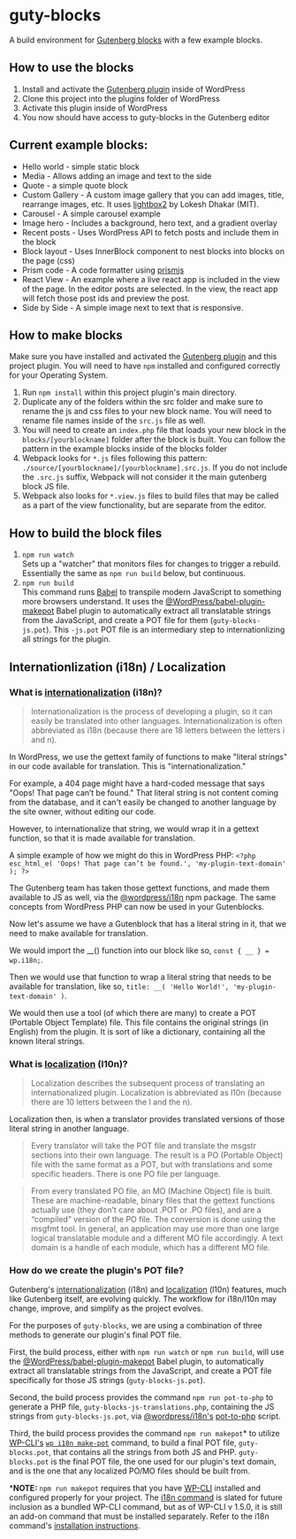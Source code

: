 # guty-blocks

A build environment for [Gutenberg blocks](https://wordpress.org/gutenberg/handbook/block-api/) with a few example blocks.

## How to use the blocks

1. Install and activate the [Gutenberg plugin](https://WordPress.org/plugins/gutenberg/) inside of WordPress
2. Clone this project into the plugins folder of WordPress
3. Activate this plugin inside of WordPress
4. You now should have access to guty-blocks in the Gutenberg editor

## Current example blocks:

- Hello world - simple static block
- Media - Allows adding an image and text to the side
- Quote - a simple quote block
- Custom Gallery - A custom image gallery that you can add images, title, rearrange images, etc.  It uses [lightbox2](http://lokeshdhakar.com/projects/lightbox2/) by Lokesh Dhakar (MIT).
- Carousel - A simple carousel example
- Image hero - Includes a background, hero text, and a gradient overlay
- Recent posts - Uses WordPress API to fetch posts and include them in the block
- Block layout - Uses InnerBlock component to nest blocks into  blocks on the page (css)
- Prism code - A code formatter using [prismjs](http://prismjs.com/)
- React View - An example where a live react app is included in the view of the page.  In the editor posts are selected.  In the view, the react app will fetch those post ids and preview the post.
- Side by Side - A simple image next to text that is responsive.

## How to make blocks

Make sure you have installed and activated the [Gutenberg plugin](https://wordpress.org/plugins/gutenberg/) and this project plugin. You will need to have `npm` installed and configured correctly for your Operating System.

1. Run `npm install` within this project plugin's main directory.  
2. Duplicate any of the folders within the src folder and make sure to rename the js and css files to your new block name.  You will need to rename file names inside of the `src.js` file as well.
3. You will need to create an `index.php` file that loads your new block in the `blocks/[yourblockname]` folder after the block is built. You can follow the pattern in the example blocks inside of the blocks folder
4. Webpack looks for `*.js` files following this pattern: `./source/[yourblockname]/[yourblockname].src.js`.  If you do not include the `.src.js` suffix, Webpack will not consider it the main gutenberg block JS file.
5. Webpack also looks for `*.view.js` files to build files that may be called as a part of the view functionality, but are separate from the editor.

## How to build the block files

1. `npm run watch`  
Sets up a "watcher" that monitors files for changes to trigger a rebuild. Essentially the same as `npm run build` below, but continuous.
2. `npm run build`  
This command runs [Babel](https://babeljs.io/) to transpile modern JavaScript to something more browsers understand. It uses the [@WordPress/babel-plugin-makepot](https://www.npmjs.com/package/@wordpress/babel-plugin-makepot) Babel plugin to automatically extract all translatable strings from the JavaScript, and create a POT file for them (`guty-blocks-js.pot`). This `-js.pot` POT file is an intermediary step to internationlizing all strings for the plugin.  

## Internationlization (i18n) / Localization

### What is [internationalization](https://developer.wordpress.org/plugins/internationalization/) (i18n)?  
> Internationalization is the process of developing a plugin, so it can easily be translated into other languages. Internationalization is often abbreviated as i18n (because there are 18 letters between the letters i and n).

In WordPress, we use the gettext family of functions to make "literal strings" in our code available for translation. This is "internationalization."  

For example, a 404 page might have a hard-coded message that says "Oops! That page can’t be found." That literal string is not content coming from the database, and it can't easily be changed to another language by the site owner, without editing our code.  

However, to internationalize that string, we would wrap it in a gettext function, so that it is made available for translation.  

A simple example of how we might do this in WordPress PHP:
`<?php esc_html_e( 'Oops! That page can’t be found.', 'my-plugin-text-domain' ); ?>`

The Gutenberg team has taken those gettext functions, and made them available to JS as well, via the [@wordpress/i18n](https://www.npmjs.com/package/@wordpress/i18n#api) npm package. The same concepts from WordPress PHP can now be used in your Gutenblocks.  

Now let's assume we have a Gutenblock that has a literal string in it, that we need to make available for translation.

We would import the __() function into our block like so, `const { __ } = wp.i18n;`.

Then we would use that function to wrap a literal string that needs to be available for translation, like so, `title: __( 'Hello World!', 'my-plugin-text-domain' )`.  

We would then use a tool (of which there are many) to create a POT (Portable Object Template) file. This file contains the original strings (in English) from the plugin. It is sort of like a dictionary, containing all the known literal strings.  

### What is [localization](https://developer.wordpress.org/plugins/internationalization/localization/) (l10n)?  
> Localization describes the subsequent process of translating an internationalized plugin. Localization is abbreviated as l10n (because there are 10 letters between the l and the n).

Localization then, is when a translator provides translated versions of those literal string in another language.  

> Every translator will take the POT file and translate the msgstr sections into their own language. The result is a PO (Portable Object) file with the same format as a POT, but with translations and some specific headers. There is one PO file per language.

> From every translated PO file, an MO (Machine Object) file is built. These are machine-readable, binary files that the gettext functions actually use (they don’t care about .POT or .PO files), and are a “compiled” version of the PO file. The conversion is done using the msgfmt tool. In general, an application may use more than one large logical translatable module and a different MO file accordingly. A text domain is a handle of each module, which has a different MO file.

### How do we create the plugin's POT file?

Gutenberg's [internationalization](https://developer.wordpress.org/plugins/internationalization/) (i18n) and [localization](https://developer.wordpress.org/plugins/internationalization/localization/) (l10n) features, much like Gutenberg itself, are evolving quickly. The workflow for i18n/l10n may change, improve, and simplify as the project evolves.  

For the purposes of `guty-blocks`, we are using a combination of three methods to generate our plugin's final POT file.

First, the build process, either with `npm run watch` or `npm run build`, will use the [@WordPress/babel-plugin-makepot](https://www.npmjs.com/package/@wordpress/babel-plugin-makepot) Babel plugin, to automatically extract all translatable strings from the JavaScript, and create a POT file specifically for those JS strings (`guty-blocks-js.pot`).

Second, the build process provides the command `npm run pot-to-php` to generate a PHP file, `guty-blocks-js-translations.php`, containing the JS strings from `guty-blocks-js.pot`, via [@wordpress/i18n's](https://www.npmjs.com/package/@wordpress/i18n) [pot-to-php](https://www.npmjs.com/package/@wordpress/i18n#build) script.   

Third, the build process provides the command `npm run makepot`* to utilize [WP-CLI's](https://wp-cli.org/#installing) [`wp i18n make-pot`](https://github.com/wp-cli/i18n-command) command, to build a final POT file, `guty-blocks.pot`, that contains all the strings from both JS and PHP. `guty-blocks.pot` is the final POT file, the one used for our plugin's text domain, and is the one that any localized PO/MO files should be built from.

***NOTE:** `npm run makepot` requires that you have [WP-CLI](https://wp-cli.org/#installing) installed and configured properly for your project. The [i18n command](https://github.com/wp-cli/i18n-command) is slated for future inclusion as a bundled WP-CLI command, but as of WP-CLI v 1.5.0, it is still an add-on command that must be installed separately. Refer to the i18n command's [installation instructions](https://github.com/wp-cli/i18n-command#installing).
